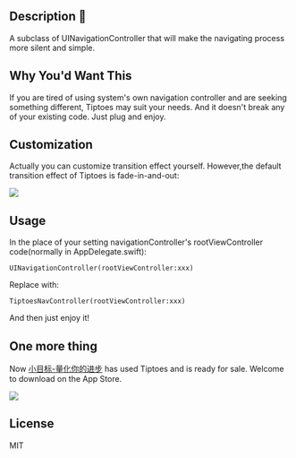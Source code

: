 ## Description :leaves:

A subclass of UINavigationController that will make the navigating process more silent and simple.

## Why You'd Want This 

If you are tired of using system's own navigation controller and are seeking something different, Tiptoes may suit your needs. And it doesn't break any of your existing code. Just plug and enjoy.

## Customization 

Actually you can customize transition effect yourself.
However,the default transition effect of Tiptoes is fade-in-and-out:

![](https://github.com/caiyue1993/Tiptoes/blob/master/images/fade-in-and-out.gif)

## Usage

In the place of your setting navigationController's rootViewController code(normally in AppDelegate.swift):
```
UINavigationController(rootViewController:xxx)
```
Replace with:
```
TiptoesNavController(rootViewController:xxx)
```
And then just enjoy it!

## One more thing

Now [小目标-量化你的进步](https://itunes.apple.com/cn/app/sprint-%E5%B0%8F%E7%9B%AE%E6%A0%87-%E9%87%8F%E5%8C%96%E4%BD%A0%E7%9A%84%E8%BF%9B%E6%AD%A5/id1215312957?mt=8&ign-mpt=uo%3D4) has used Tiptoes and is ready for sale. Welcome to download on the App Store.

<a href="https://itunes.apple.com/cn/app/sprint-%E5%B0%8F%E7%9B%AE%E6%A0%87-%E9%87%8F%E5%8C%96%E4%BD%A0%E7%9A%84%E8%BF%9B%E6%AD%A5/id1215312957?mt=8&ign-mpt=uo%3D4">
  <img src="https://github.com/caiyue1993/Tiptoes/blob/master/images/appstore.png">
</a>

## License

MIT


